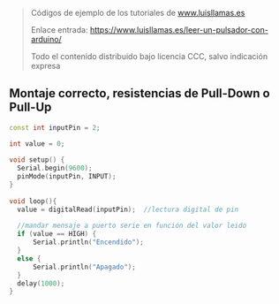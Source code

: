 > Códigos de ejemplo de los tutoriales de www.luisllamas.es
>
> Enlace entrada: https://www.luisllamas.es/leer-un-pulsador-con-arduino/
>
> Todo el contenido distribuido bajo licencia CCC, salvo indicación expresa

## Montaje correcto, resistencias de Pull-Down o Pull-Up
```cpp
const int inputPin = 2;

int value = 0;
 
void setup() {
  Serial.begin(9600);
  pinMode(inputPin, INPUT);
}
 
void loop(){
  value = digitalRead(inputPin);  //lectura digital de pin
 
  //mandar mensaje a puerto serie en función del valor leido
  if (value == HIGH) {
      Serial.println("Encendido");
  }
  else {
      Serial.println("Apagado");
  }
  delay(1000);
}
```


